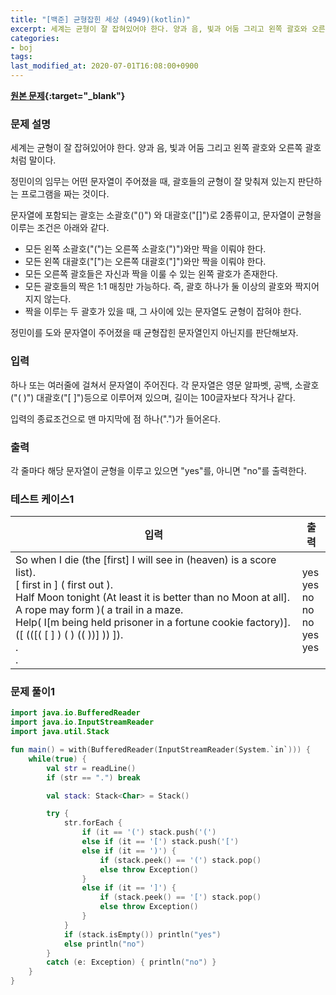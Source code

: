 ```yaml
---
title: "[백준] 균형잡힌 세상 (4949)(kotlin)"
excerpt: 세계는 균형이 잘 잡혀있어야 한다. 양과 음, 빛과 어둠 그리고 왼쪽 괄호와 오른쪽 괄호처럼 말이다.
categories:
- boj
tags:
last_modified_at: 2020-07-01T16:08:00+0900
---
```


**[원본 문제](https://www.acmicpc.net/problem/4949){:target="_blank"}**

### 문제 설명

세계는 균형이 잘 잡혀있어야 한다. 양과 음, 빛과 어둠 그리고 왼쪽 괄호와 오른쪽 괄호처럼 말이다.

정민이의 임무는 어떤 문자열이 주어졌을 때, 괄호들의 균형이 잘 맞춰져 있는지 판단하는 프로그램을 짜는 것이다.

문자열에 포함되는 괄호는 소괄호("()") 와 대괄호("[]")로 2종류이고, 문자열이 균형을 이루는 조건은 아래와 같다.

  * 모든 왼쪽 소괄호("(")는 오른쪽 소괄호(")")와만 짝을 이뤄야 한다.
  * 모든 왼쪽 대괄호("[")는 오른쪽 대괄호("]")와만 짝을 이뤄야 한다.
  * 모든 오른쪽 괄호들은 자신과 짝을 이룰 수 있는 왼쪽 괄호가 존재한다.
  * 모든 괄호들의 짝은 1:1 매칭만 가능하다. 즉, 괄호 하나가 둘 이상의 괄호와 짝지어지지 않는다.
  * 짝을 이루는 두 괄호가 있을 때, 그 사이에 있는 문자열도 균형이 잡혀야 한다.

정민이를 도와 문자열이 주어졌을 때 균형잡힌 문자열인지 아닌지를 판단해보자.

### 입력

하나 또는 여러줄에 걸쳐서 문자열이 주어진다. 각 문자열은 영문 알파벳, 공백, 소괄호("( )") 대괄호("[ ]")등으로 이루어져 있으며, 길이는 100글자보다 작거나 같다.

입력의 종료조건으로 맨 마지막에 점 하나(".")가 들어온다.

### 출력

각 줄마다 해당 문자열이 균형을 이루고 있으면 "yes"를, 아니면 "no"를 출력한다.

### 테스트 케이스1

|입력|출력|
|-----|-----|
|So when I die (the [first] I will see in (heaven) is a score list).<br>[ first in ] ( first out ).<br>Half Moon tonight (At least it is better than no Moon at all].<br>A rope may form )( a trail in a maze.<br>Help( I[m being held prisoner in a fortune cookie factory)].<br>([ (([( [ ] ) ( ) (( ))] )) ]).<br> .<br>.|yes<br>yes<br>no<br>no<br>no<br>yes<br>yes|

### 문제 풀이1

```kotlin
import java.io.BufferedReader
import java.io.InputStreamReader
import java.util.Stack

fun main() = with(BufferedReader(InputStreamReader(System.`in`))) {
    while(true) {
        val str = readLine()
        if (str == ".") break

        val stack: Stack<Char> = Stack()

        try {
            str.forEach {
                if (it == '(') stack.push('(')
                else if (it == '[') stack.push('[')
                else if (it == ')') {
                    if (stack.peek() == '(') stack.pop()
                    else throw Exception()
                }
                else if (it == ']') {
                    if (stack.peek() == '[') stack.pop()
                    else throw Exception()
                }
            }
            if (stack.isEmpty()) println("yes")
            else println("no")
        }
        catch (e: Exception) { println("no") }
    }
}

```

